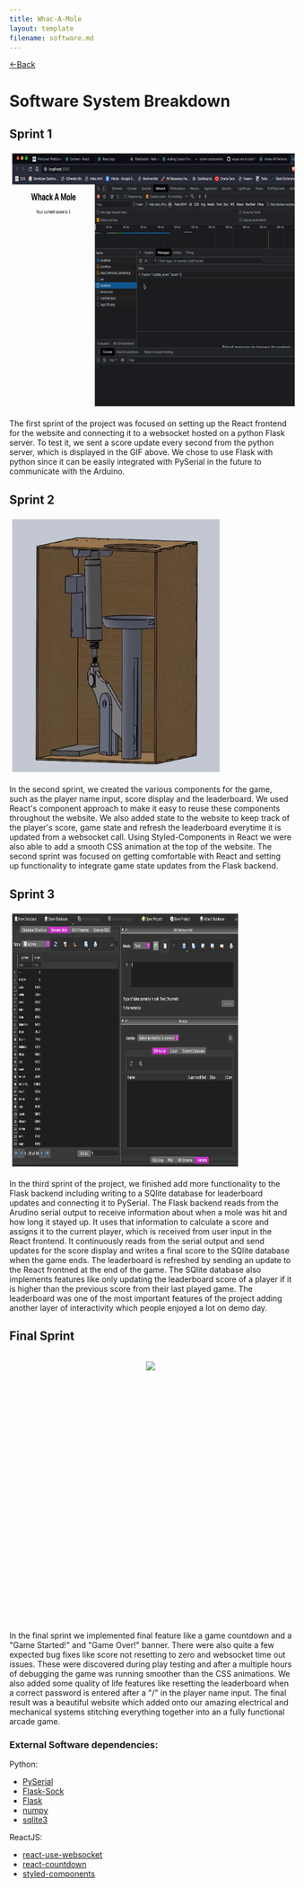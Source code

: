 ```yaml
---
title: Whac-A-Mole
layout: template
filename: software.md
--- 
```

[<-Back](./index.md) 

# Software System Breakdown

## Sprint 1

<img src="website-images/software/sprint_1-1.gif" style="width:auto;height:450px;padding:5px;max-width:100%">

The first sprint of the project was focused on setting up the React frontend for the website and connecting it to a websocket hosted on a python Flask server. To test it, we sent a score update every second from the python server, which is displayed in the GIF above. We chose to use Flask with python since it can be easily integrated with PySerial in the future to communicate with the Arduino.

## Sprint 2

<img src="website-images/mechanical/sprint_2-1.gif" style="width:auto;height:450px;padding:5px;max-width:100%">

In the second sprint, we created the various components for the game, such as the player name input, score display and the leaderboard. We used React's component approach to make it easy to reuse these components throughout the website. We also added state to the website to keep track of the player's score, game state and refresh the leaderboard everytime it is updated from a websocket call. Using Styled-Components in React we were also able to add a smooth CSS animation at the top of the website. The second sprint was focused on getting comfortable with React and setting up functionality to integrate game state updates from the Flask backend.

## Sprint 3

<img src="website-images/software/sprint_3-1.png" style="width:auto;height:450px;padding:5px;max-width:80%;border:1px black`">

In the third sprint of the project, we finished add more functionality to the Flask backend including writing to a SQlite database for leaderboard updates and connecting it to PySerial. The Flask backend reads from the Arudino serial output to receive information about when a mole was hit and how long it stayed up. It uses that information to calculate a score and assigns it to the current player, which is received from user input in the React frontend. It continuously reads from the serial output and send updates for the score display and writes a final score to the SQlite database when the game ends. The leaderboard is refreshed by sending an update to the React frontned at the end of the game. The SQlite database also implements features like only updating the leaderboard score of a player if it is higher than the previous score from their last played game. The leaderboard was one of the most important features of the project adding another layer of interactivity which people enjoyed a lot on demo day.

## Final Sprint

<div style="display:flex;flex-direction:row;justify-content:center;padding:10px">
<img src="website-images/software/sprint_4-1.gif" style="width:auto;height:450px;padding:5px;max-width:100%">
</div>

In the final sprint we implemented final feature like a game countdown and a "Game Started!" and "Game Over!" banner. There were also quite a few expected bug fixes like score not resetting to zero and websocket time out issues. These were discovered during play testing and after a multiple hours of debugging the game was running smoother than the CSS animations. We also added some quality of life features like resetting the leaderboard when a correct password is entered after a "/" in the player name input. The final result was a beautiful website which added onto our amazing electrical and mechanical systems stitching everything together into an a fully functional arcade game.

### External Software dependencies:   
Python:   
- [PySerial](https://pypi.org/project/pyserial/)
- [Flask-Sock](https://flask-sock.readthedocs.io/en/latest/)
- [Flask](https://flask.palletsprojects.com/en/2.2.x/)
- [numpy](https://numpy.org)
- [sqlite3](https://docs.python.org/3/library/sqlite3.html)   

ReactJS:   
- [react-use-websocket](https://www.npmjs.com/package/react-use-websocket)
- [react-countdown](https://www.npmjs.com/package/react-countdown)
- [styled-components](https://styled-components.com)
